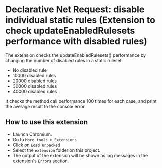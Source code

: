 # Declarative Net Request: disable individual static rules (Extension to check updateEnabledRulesets performance with disabled rules)

The extension checks the updateEnabledRulesets() performance by changing the number of disabled rules in a static ruleset.
- No disabled rule
- 10000 disabled rules
- 20000 disabled rules
- 30000 disabled rules
- 40000 disabled rules

It checks the method call performance 100 times for each case, and print the average result to the console.error

## How to use this extension

- Launch Chromium.
- Go to `More tools > Extensions`
- Click on `Load unpacked`
- Select the `extension` folder on this project.
- The output of the extension will be shown as log messages in the extension's `Errors` section.

